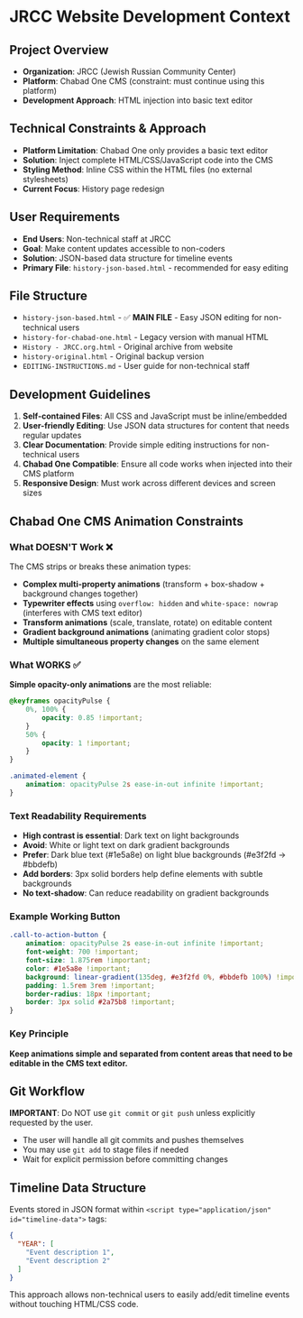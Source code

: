 # JRCC Website Development Context

## Project Overview
- **Organization**: JRCC (Jewish Russian Community Center)
- **Platform**: Chabad One CMS (constraint: must continue using this platform)
- **Development Approach**: HTML injection into basic text editor

## Technical Constraints & Approach
- **Platform Limitation**: Chabad One only provides a basic text editor
- **Solution**: Inject complete HTML/CSS/JavaScript code into the CMS
- **Styling Method**: Inline CSS within the HTML files (no external stylesheets)
- **Current Focus**: History page redesign

## User Requirements
- **End Users**: Non-technical staff at JRCC
- **Goal**: Make content updates accessible to non-coders
- **Solution**: JSON-based data structure for timeline events
- **Primary File**: `history-json-based.html` - recommended for easy editing

## File Structure
- `history-json-based.html` - ✅ **MAIN FILE** - Easy JSON editing for non-technical users
- `history-for-chabad-one.html` - Legacy version with manual HTML
- `History - JRCC.org.html` - Original archive from website
- `history-original.html` - Original backup version
- `EDITING-INSTRUCTIONS.md` - User guide for non-technical staff

## Development Guidelines
1. **Self-contained Files**: All CSS and JavaScript must be inline/embedded
2. **User-friendly Editing**: Use JSON data structures for content that needs regular updates
3. **Clear Documentation**: Provide simple editing instructions for non-technical users
4. **Chabad One Compatible**: Ensure all code works when injected into their CMS platform
5. **Responsive Design**: Must work across different devices and screen sizes

## Chabad One CMS Animation Constraints

### What DOESN'T Work ❌
The CMS strips or breaks these animation types:
- **Complex multi-property animations** (transform + box-shadow + background changes together)
- **Typewriter effects** using `overflow: hidden` and `white-space: nowrap` (interferes with CMS text editor)
- **Transform animations** (scale, translate, rotate) on editable content
- **Gradient background animations** (animating gradient color stops)
- **Multiple simultaneous property changes** on the same element

### What WORKS ✅
**Simple opacity-only animations** are the most reliable:

```css
@keyframes opacityPulse {
    0%, 100% {
        opacity: 0.85 !important;
    }
    50% {
        opacity: 1 !important;
    }
}

.animated-element {
    animation: opacityPulse 2s ease-in-out infinite !important;
}
```

### Text Readability Requirements
- **High contrast is essential**: Dark text on light backgrounds
- **Avoid**: White or light text on dark gradient backgrounds
- **Prefer**: Dark blue text (#1e5a8e) on light blue backgrounds (#e3f2fd → #bbdefb)
- **Add borders**: 3px solid borders help define elements with subtle backgrounds
- **No text-shadow**: Can reduce readability on gradient backgrounds

### Example Working Button
```css
.call-to-action-button {
    animation: opacityPulse 2s ease-in-out infinite !important;
    font-weight: 700 !important;
    font-size: 1.875rem !important;
    color: #1e5a8e !important;
    background: linear-gradient(135deg, #e3f2fd 0%, #bbdefb 100%) !important;
    padding: 1.5rem 3rem !important;
    border-radius: 18px !important;
    border: 3px solid #2a75b8 !important;
}
```

### Key Principle
**Keep animations simple and separated from content areas that need to be editable in the CMS text editor.**

## Git Workflow
**IMPORTANT**: Do NOT use `git commit` or `git push` unless explicitly requested by the user.
- The user will handle all git commits and pushes themselves
- You may use `git add` to stage files if needed
- Wait for explicit permission before committing changes

## Timeline Data Structure
Events stored in JSON format within `<script type="application/json" id="timeline-data">` tags:
```json
{
  "YEAR": [
    "Event description 1",
    "Event description 2"
  ]
}
```

This approach allows non-technical users to easily add/edit timeline events without touching HTML/CSS code.